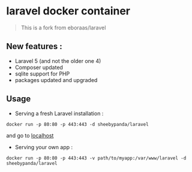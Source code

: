 # laravel docker container

  > This is a fork from eboraas/laravel

## New features :
  * Laravel 5 (and not the older one 4)
  * Composer updated
  * sqlite support for PHP
  * packages updated and upgraded

## Usage

  * Serving a fresh Laravel installation :
  ```
  docker run -p 80:80 -p 443:443 -d sheebypanda/laravel
  ```
  and go to [localhost](http://localhost)

  * Serving your own app :
  ```
  docker run -p 80:80 -p 443:443 -v path/to/myapp:/var/www/laravel -d sheebypanda/laravel
  ```
